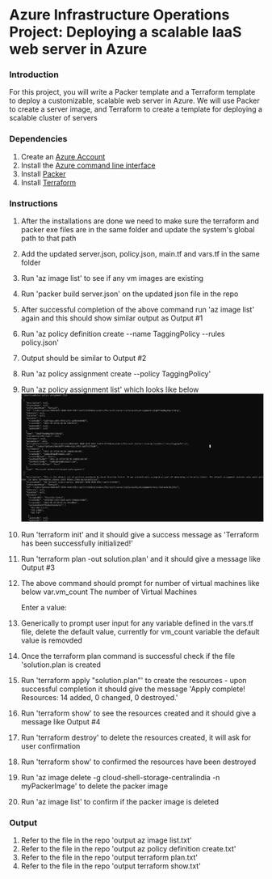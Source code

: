 # Azure Infrastructure Operations Project: Deploying a scalable IaaS web server in Azure

### Introduction
For this project, you will write a Packer template and a Terraform template to deploy a customizable, scalable web server in Azure. We will use Packer to create a server image, and Terraform to create a template for deploying a scalable cluster of servers

### Dependencies
1. Create an [Azure Account](https://portal.azure.com) 
2. Install the [Azure command line interface](https://docs.microsoft.com/en-us/cli/azure/install-azure-cli?view=azure-cli-latest)
3. Install [Packer](https://www.packer.io/downloads)
4. Install [Terraform](https://www.terraform.io/downloads.html)

### Instructions
1. After the installations are done we need to make sure the terraform and packer exe files are in the same folder and update the system's global path to that path
2. Add the updated server.json, policy.json, main.tf and vars.tf in the same folder
3. Run 'az image list' to see if any vm images are existing 
4. Run 'packer build server.json' on the updated json file in the repo
5. After successful completion of the above command run 'az image list' again and this should show similar output as Output #1
6. Run 'az policy definition create --name TaggingPolicy --rules policy.json'
7. Output should be similar to Output #2
8. Run 'az policy assignment create --policy TaggingPolicy'
9. Run 'az policy assignment list' which looks like below
   ![Policy Assignment](./policy_assignment.JPG)  
10. Run 'terraform init' and it should give a success message as 'Terraform has been successfully initialized!'
11. Run 'terraform plan -out solution.plan' and it should give a message like Output #3
12. The above command should prompt for number of virtual machines like below
    var.vm_count
    The number of Virtual Machines

    Enter a value:
13. Generically to prompt user input for any variable defined in the vars.tf file, delete the default value, currently for vm_count variable the default value is removded
14. Once the terraform plan command is successful check if the file 'solution.plan is created 
15. Run 'terraform apply "solution.plan"' to create the resources - upon successful completion it should give the message 'Apply complete! Resources: 14 added, 0 changed, 0 destroyed.'
16. Run 'terraform show' to see the resources created and it should give a message like Output #4
17. Run 'terraform destroy' to delete the resources created, it will ask for user confirmation
18. Run 'terraform show' to confirmed the resources have been destroyed
19. Run 'az image delete -g cloud-shell-storage-centralindia -n myPackerImage' to delete the packer image
20. Run 'az image list' to confirm if the packer image is deleted

### Output
1. Refer to the file in the repo 'output az image list.txt'
2. Refer to the file in the repo 'output az policy definition create.txt' 
3. Refer to the file in the repo 'output terraform plan.txt'
4. Refer to the file in the repo 'output terraform show.txt' 
